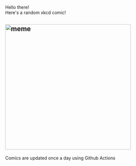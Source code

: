 Hello there! <br>Here's a random xkcd comic!<br>
## <img src="https://imgs.xkcd.com/comics/secrets.jpg" alt="meme" width="400"/><br>
Comics are updated once a day using Github Actions